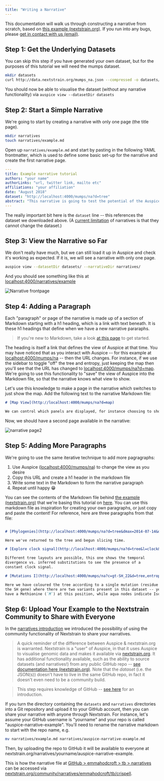 ```yaml
---
title: "Writing a Narrative"
---
```


This documentation will walk us through constructing a narrative from scratch, based on [this example (nextstrain.org)](https://nextstrain.org/narratives/intro-to-narratives).
If you run into any bugs, please [get in contact with us (email)](mailto:hello@nextstrain.org).

## Step 1: Get the Underlying Datasets

You can skip this step if you have generated your own dataset, but for the purposes of this tutorial we will need the mumps dataset.

```bash
mkdir datasets
curl http://data.nextstrain.org/mumps_na.json --compressed -o datasets/mumps_na.json
```

You should now be able to visualise the dataset (without any narrative functionality) via `auspice view --datasetDir datasets`

## Step 2: Start a Simple Narrative

We're going to start by creating a narrative with only one page (the title page).

```bash
mkdir narratives
touch narratives/example.md
```

Open up `narratives/example.md` and start by pasting in the following YAML frontmatter, which is used to define some basic set-up for the narrative and create the first narrative page.

```yaml
---
title: Example narrative tutorial
authors: "your name"
authorLinks: "url, twitter link, mailto etc"
affiliations: "your affiliation"
date: "August 2018"
dataset: "http://localhost:4000/mumps/na?d=tree"
abstract: "This narrative is going to test the potential of the Auspice narrative functionality using the publicly available North American mumps dataset."
---
```

The really important bit here is the `dataset` line -- this references the dataset we downloaded above.
(A [current limitation](narratives/introduction.md##nown-bugs-limitations) of narratives is that they cannot change the dataset.)


## Step 3: View the Narrative so Far

We don't really have much, but we can still load it up in Auspice and check it's working as expected. If it is, we will see a narrative with only one page.
```bash
auspice view --datasetDir datasets/ --narrativeDir narratives/
```
And you should see something like this at [localhost:4000/narratives/example](http://localhost:4000/narratives/example)

![Narrative frontpage](assets/narrative-tutorial-p1.png)


## Step 4: Adding a Paragraph

Each "paragraph" or page of the narrative is made up of a section of Markdown starting with a h1 heading, which is a link with text beneath.
It is these h1 headings that define when we have a new narrative pararaphs.

> If you're new to Markdown, take a look [at this page](https://github.com/adam-p/markdown-here/wiki/Markdown-Cheatsheet) to get started.

The heading is itself a link that defines the view of Auspice at that time.
You may have noticed that as you interact with Auspice -- for this example at [localhost:4000/mumps/na](http://localhost:4000/mumps/na) -- then the URL changes.
For instance, if we use the sidebar to toggle "off" the tree and entropy, just keeping the map then you'll see that the URL has changed to [localhost:4000/mumps/na?d=map](http://localhost:4000/mumps/na?d=map).
We're going to use this functionality to "save" the view of Auspice into the Markdown file, so that the narrative knows what view to show.

Let's use this knowledge to make a page in the narrative which switches to just show the map.
Add the following text to the narrative Markdown file:

```md
# [Map View](http://localhost:4000/mumps/na?d=map)

We can control which panels are displayed, for instance choosing to show only the map.

```

Now, we should have a second page available in the narrative:

![narrative page2](assets/narrative-tutorial-p2.png)



## Step 5: Adding More Paragraphs

We're going to use the same iterative technique to add more pagragraphs:
1. Use Auspice ([localhost:4000/mumps/na](http://localhost:4000/mumps/na)) to change the view as you desire
2. Copy this URL and create a h1 header in the markdown file
3. Write some text in the Markdown to form the narrative paragraph
4. Repeat until happy 😁

You can see the contents of the Markdown file behind [the example (nextstrain.org)](https://nextstrain.org/narratives/intro-to-narratives) that we're basing this tutorial on [here](https://raw.githubusercontent.com/nextstrain/narratives/master/intro-to-narratives.md).
You can use this markdown file as inspiration for creating your own paragraphs, or just copy and paste the content!
For reference, here are three paragraphs from that file:

```md

# [Phylogenies](http://localhost:4000/mumps/na?d=tree&dmax=2014-07-14&dmin=2012-03-30&p=full)

Here we've returned to the tree and begun slicing time.

# [Explore clock signal](http://localhost:4000/mumps/na?d=tree&l=clock&p=full)

Different tree layouts are possible, this one shows the temporal
divergence vs. inferred substitutions to see the presence of a
constant clock signal.

# [Mutations I](http://localhost:4000/mumps/na?c=gt-SH_22&d=tree,entropy&p=full)

Here we have coloured the tree according to a single mutation (residue 22 in
the SH gene) where there are two variants present in this dataset -- yellow tips
have a Methionine (`M`) at this position, while aqua nodes indicate Isoleucine (`I`).

```


## Step 6: Upload Your Example to the Nextstrain Community to Share with Everyone

In the [narratives introduction](http://localhost:3000/auspice/narratives/introduction#sharing-narratives) we introduced the possibility of using the community functionality of Nextstrain to share your narratives.


> A quick reminder of the difference between Auspice & nextstrain.org is warranted.
Nextstrain is a "user" of Auspice, in that it uses Auspice to visualise genomic data and makes it available via [nextstrain.org](https://nextstrain.org).
It has additional functionality available, such as the ability to source datasets (and narratives!) from any public GitHub repo -- [see documentation here (nextstrain.org)](https://nextstrain.org/docs/contributing/community-builds).
Note that the _dataset_ (i.e. the JSON(s)) doesn't have to live in the same GitHub repo, in fact it doesn't even need to be a community build.


> This step requires knowledge of GitHub -- [see here](https://guides.github.com/activities/hello-world/) for an introduction.

If you turn the directory containing the `datasets` and `narratives` directories into a Git repository and upload it to your GitHub account, then you can share your narrative with anyone through Nextstrain.
For instance, let's assume your GitHub username is "yourname" and your repo is called "auspice-narrative-example". You'll need to rename the narrative markdown to start with the repo name, e.g.
```bash
mv narratives/example.md narratives/auspice-narrative-example.md
```
Then, by uploading the repo to GitHub it will be available to everyone at nextstrain.org/narratives/yourname/auspice-narrative-example.


This is how the narrative file at [GitHub > emmahodcroft > tb > narratives](https://github.com/emmahodcroft/tb/blob/master/narratives/tb_crispell.md) can be accessed via [nextstrain.org/community/narratives/emmahodcroft/tb/crispell](https://nextstrain.org/community/narratives/emmahodcroft/tb/crispell).
